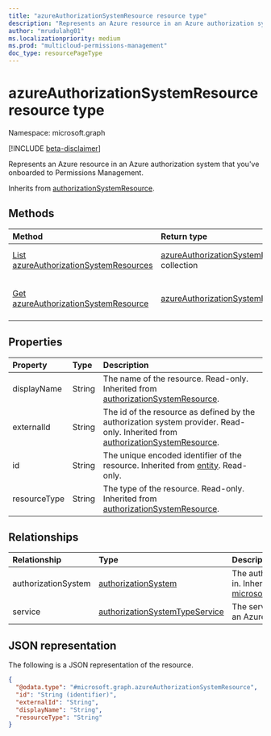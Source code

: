 ```yaml
---
title: "azureAuthorizationSystemResource resource type"
description: "Represents an Azure resource in an Azure authorization system that you've onboarded to Permissions Management."
author: "mrudulahg01"
ms.localizationpriority: medium
ms.prod: "multicloud-permissions-management"
doc_type: resourcePageType
---
```


# azureAuthorizationSystemResource resource type

Namespace: microsoft.graph

[!INCLUDE [beta-disclaimer](../../includes/beta-disclaimer.md)]

Represents an Azure resource in an Azure authorization system that you've onboarded to Permissions Management.

Inherits from [authorizationSystemResource](../resources/authorizationsystemresource.md).

## Methods
|Method|Return type|Description|
|:---|:---|:---|
|[List azureAuthorizationSystemResources](../api/azureauthorizationsystem-list-resources.md)|[azureAuthorizationSystemResource](../resources/azureauthorizationsystemresource.md) collection|Get a list of the [azureAuthorizationSystemResource](../resources/azureauthorizationsystemresource.md) objects and their properties.|
|[Get azureAuthorizationSystemResource](../api/azureauthorizationsystemresource-get.md)|[azureAuthorizationSystemResource](../resources/azureauthorizationsystemresource.md)|Read the properties and relationships of an [azureAuthorizationSystemResource](../resources/azureauthorizationsystemresource.md) object.|

## Properties
|Property|Type|Description|
|:---|:---|:---|
|displayName|String|The name of the resource. Read-only. Inherited from [authorizationSystemResource](../resources/authorizationsystemresource.md).|
|externalId|String|The id of the resource as defined by the authorization system provider. Read-only. Inherited from [authorizationSystemResource](../resources/authorizationsystemresource.md).|
|id|String|The unique encoded identifier of the resource. Inherited from [entity](../resources/entity.md). Read-only.|
|resourceType|String|The type of the resource. Read-only. Inherited from [authorizationSystemResource](../resources/authorizationsystemresource.md).|

## Relationships
|Relationship|Type|Description|
|:---|:---|:---|
|authorizationSystem|[authorizationSystem](../resources/authorizationsystem.md)|The authorization system that the resource is in. Inherited from [microsoft.graph.authorizationSystemResource](../resources/authorizationsystemresource.md)|
|service|[authorizationSystemTypeService](../resources/authorizationsystemtypeservice.md)|The service associated with the resource in an Azure authorization system.|

## JSON representation
The following is a JSON representation of the resource.
<!-- {
  "blockType": "resource",
  "keyProperty": "id",
  "@odata.type": "microsoft.graph.azureAuthorizationSystemResource",
  "baseType": "microsoft.graph.authorizationSystemResource",
  "openType": false
}
-->
``` json
{
  "@odata.type": "#microsoft.graph.azureAuthorizationSystemResource",
  "id": "String (identifier)",
  "externalId": "String",
  "displayName": "String",
  "resourceType": "String"
}
```


